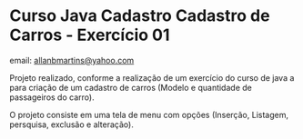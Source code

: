 # Curso Java Cadastro Cadastro de Carros - Exercício 01

email: allanbmartins@yahoo.com

Projeto realizado, conforme a realização de um exercício do curso de java a para criação de um cadastro de carros (Modelo e quantidade de passageiros do carro).

O projeto consiste em uma tela de menu com opções (Inserção, Listagem, persquisa, exclusão e alteração).